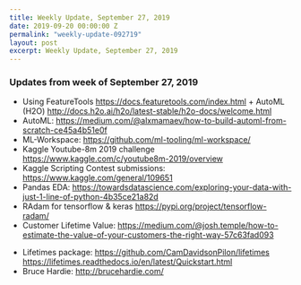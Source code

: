 ```yaml
---
title: Weekly Update, September 27, 2019
date: 2019-09-20 00:00:00 Z
permalink: "weekly-update-092719"
layout: post
excerpt: Weekly Update, September 27, 2019
---
```

### Updates from week of September 27, 2019

* Using FeatureTools <https://docs.featuretools.com/index.html> + AutoML (H2O) <http://docs.h2o.ai/h2o/latest-stable/h2o-docs/welcome.html>
* AutoML: <https://medium.com/@alxmamaev/how-to-build-automl-from-scratch-ce45a4b51e0f>
* ML-Workspace: <https://github.com/ml-tooling/ml-workspace/>
* Kaggle Youtube-8m 2019 challenge <https://www.kaggle.com/c/youtube8m-2019/overview>
* Kaggle Scripting Contest submissions: <https://www.kaggle.com/general/109651>
* Pandas EDA: <https://towardsdatascience.com/exploring-your-data-with-just-1-line-of-python-4b35ce21a82d>
* RAdam for tensorflow & keras <https://pypi.org/project/tensorflow-radam/>
* Customer Lifetime Value: <https://medium.com/@josh.temple/how-to-estimate-the-value-of-your-customers-the-right-way-57c63fad093>
 - Lifetimes package: <https://github.com/CamDavidsonPilon/lifetimes> <https://lifetimes.readthedocs.io/en/latest/Quickstart.html>
 - Bruce Hardie: <http://brucehardie.com/>
